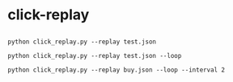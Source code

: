 # click-replay

## 

```
python click_replay.py --replay test.json
```

```
python click_replay.py --replay test.json --loop
```

```
python click_replay.py --replay buy.json --loop --interval 2
```